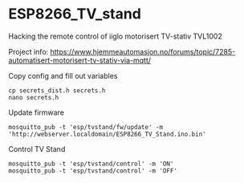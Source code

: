 # ESP8266_TV_stand

Hacking the remote control of iiglo motorisert TV-stativ TVL1002

Project info:
https://www.hjemmeautomasjon.no/forums/topic/7285-automatisert-motorisert-tv-stativ-via-mqtt/

Copy config and fill out variables
```
cp secrets_dist.h secrets.h
nano secrets.h
```

Update firmware
```
mosquitto_pub -t 'esp/tvstand/fw/update' -m 'http://webserver.localdomain/ESP8266_TV_Stand.ino.bin'
```

Control TV Stand
```
mosquitto_pub -t 'esp/tvstand/control' -m 'ON'
mosquitto_pub -t 'esp/tvstand/control' -m 'OFF'
```